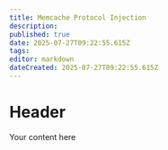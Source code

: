 ```yaml
---
title: Memcache Protocol Injection
description: 
published: true
date: 2025-07-27T09:22:55.615Z
tags: 
editor: markdown
dateCreated: 2025-07-27T09:22:55.615Z
---
```


# Header
Your content here